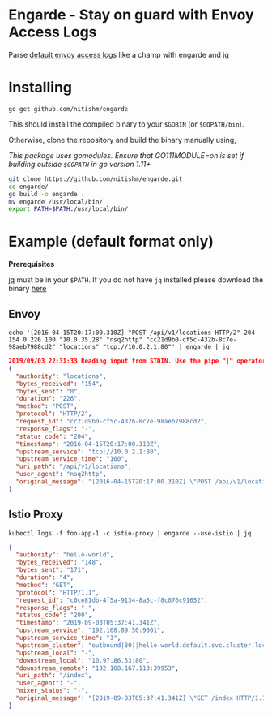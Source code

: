 # Engarde - Stay on guard with Envoy Access Logs
Parse [default envoy access logs](https://www.envoyproxy.io/docs/envoy/v1.8.0/configuration/access_log#default-format)  like a champ with engarde and [jq](https://github.com/stedolan/jq)

# Installing
```
go get github.com/nitishm/engarde
```
This should install the compiled binary to your `$GOBIN` (or `$GOPATH/bin`).

Otherwise, clone the repository and build the binary manually using,

*This package uses gomodules. Ensure that GO111MODULE=on is set if building outside `$GOPATH` in go version 1.11+*

```bash
git clone https://github.com/nitishm/engarde.git
cd engarde/
go build -o engarde .
mv engarde /usr/local/bin/
export PATH=$PATH:/usr/local/bin/
``` 

# Example (default format only)
**Prerequisites**

[jq](https://github.com/stedolan/jq) must be in your `$PATH`. If you do not have `jq` installed please download the binary [here](https://stedolan.github.io/jq/)

## Envoy
```
echo '[2016-04-15T20:17:00.310Z] "POST /api/v1/locations HTTP/2" 204 - 154 0 226 100 "10.0.35.28" "nsq2http" "cc21d9b0-cf5c-432b-8c7e-98aeb7988cd2" "locations" "tcp://10.0.2.1:80"' | engarde | jq
```
```json
2019/09/03 22:31:33 Reading input from STDIN. Use the pipe "|" operator to redirect traffic to engarde
{
  "authority": "locations",
  "bytes_received": "154",
  "bytes_sent": "0",
  "duration": "226",
  "method": "POST",
  "protocol": "HTTP/2",
  "request_id": "cc21d9b0-cf5c-432b-8c7e-98aeb7988cd2",
  "response_flags": "-",
  "status_code": "204",
  "timestamp": "2016-04-15T20:17:00.310Z",
  "upstream_service": "tcp://10.0.2.1:80",
  "upstream_service_time": "100",
  "uri_path": "/api/v1/locations",
  "user_agent": "nsq2http",
  "original_message": "[2016-04-15T20:17:00.310Z] \"POST /api/v1/locations HTTP/2\" 204 - 154 0 226 100 \"10.0.35.28\" \"nsq2http\" \"cc21d9b0-cf5c-432b-8c7e-98aeb7988cd2\" \"locations\" \"tcp://10.0.2.1:80\""
}
```

## Istio Proxy
```
kubectl logs -f foo-app-1 -c istio-proxy | engarde --use-istio | jq
```
```json
{
  "authority": "hello-world",
  "bytes_received": "148",
  "bytes_sent": "171",
  "duration": "4",
  "method": "GET",
  "protocol": "HTTP/1.1",
  "request_id": "c0ce81db-4f5a-9134-8a5c-f8c076c91652",
  "response_flags": "-",
  "status_code": "200",
  "timestamp": "2019-09-03T05:37:41.341Z",
  "upstream_service": "192.168.89.50:9001",
  "upstream_service_time": "3",
  "upstream_cluster": "outbound|80||hello-world.default.svc.cluster.local",
  "upstream_local": "-",
  "downstream_local": "10.97.86.53:80",
  "downstream_remote": "192.168.167.113:39953",
  "uri_path": "/index",
  "user_agent": "-",
  "mixer_status": "-",
  "original_message": "[2019-09-03T05:37:41.341Z] \"GET /index HTTP/1.1\" 200 - \"-\" 148 171 4 3 \"-\" \"-\" \"c0ce81db-4f5a-9134-8a5c-f8c076c91652\" \"hello-world\" \"192.168.89.50:9001\" outbound|80||hello-world.default.svc.cluster.local - 10.97.86.53:80 192.168.167.113:39953 -"
}
```